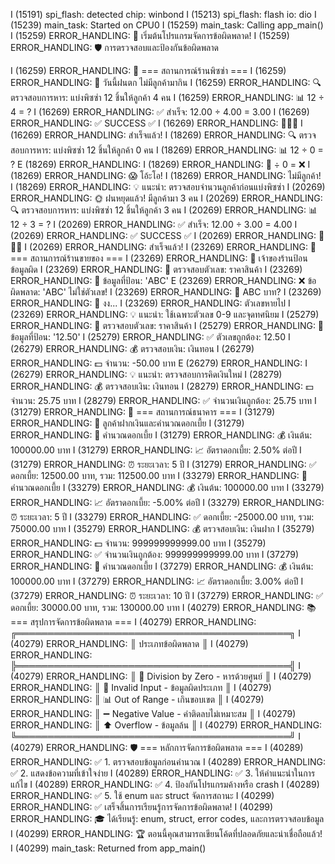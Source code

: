 I (15191) spi_flash: detected chip: winbond
I (15213) spi_flash: flash io: dio
I (15239) main_task: Started on CPU0
I (15259) main_task: Calling app_main()
I (15259) ERROR_HANDLING: 🚀 เริ่มต้นโปรแกรมจัดการข้อผิดพลาด!
I (15259) ERROR_HANDLING: 🛡️ การตรวจสอบและป้องกันข้อผิดพลาด

I (16259) ERROR_HANDLING: 
🍕 === สถานการณ์ร้านพิซซ่า ===
I (16259) ERROR_HANDLING: 📖 วันนี้ฝนตก ไม่มีลูกค้ามากิน
I (16259) ERROR_HANDLING: 
🔍 ตรวจสอบการหาร: แบ่งพิซซ่า 12 ชิ้นให้ลูกค้า 4 คน
I (16259) ERROR_HANDLING: 📊 12 ÷ 4 = ?
I (16269) ERROR_HANDLING: ✅ สำเร็จ: 12.00 ÷ 4.00 = 3.00
I (16269) ERROR_HANDLING:    ✅ SUCCESS ✅
I (16269) ERROR_HANDLING:       🎉🎉🎉
I (16269) ERROR_HANDLING:     สำเร็จแล้ว!
I (18269) ERROR_HANDLING:
🔍 ตรวจสอบการหาร: แบ่งพิซซ่า 12 ชิ้นให้ลูกค้า 0 คน
I (18269) ERROR_HANDLING: 📊 12 ÷ 0 = ?
E (18269) ERROR_HANDLING: 
I (18269) ERROR_HANDLING:    🍕 ÷ 0 = ❌
I (18269) ERROR_HANDLING:    😱 โอ้ะโอ!
I (18269) ERROR_HANDLING:   ไม่มีลูกค้า!
I (18269) ERROR_HANDLING: 💡 แนะนำ: ตรวจสอบจำนวนลูกค้าก่อนแบ่งพิซซ่า
I (20269) ERROR_HANDLING:
🌞 ฝนหยุดแล้ว! มีลูกค้ามา 3 คน
I (20269) ERROR_HANDLING:
🔍 ตรวจสอบการหาร: แบ่งพิซซ่า 12 ชิ้นให้ลูกค้า 3 คน
I (20269) ERROR_HANDLING: 📊 12 ÷ 3 = ?
I (20269) ERROR_HANDLING: ✅ สำเร็จ: 12.00 ÷ 3.00 = 4.00
I (20269) ERROR_HANDLING:    ✅ SUCCESS ✅
I (20269) ERROR_HANDLING:       🎉🎉🎉
I (20269) ERROR_HANDLING:     สำเร็จแล้ว!
I (23269) ERROR_HANDLING: 
🛒 === สถานการณ์ร้านขายของ ===
I (23269) ERROR_HANDLING: 📖 เจ้าของร้านป้อนข้อมูลผิด
I (23269) ERROR_HANDLING: 
🔢 ตรวจสอบตัวเลข: ราคาสินค้า
I (23269) ERROR_HANDLING: 📝 ข้อมูลที่ป้อน: 'ABC'
E (23269) ERROR_HANDLING: ❌ ข้อผิดพลาด: 'ABC' ไม่ใช่ตัวเลข!
I (23269) ERROR_HANDLING:    📝 ABC บาท?
I (23269) ERROR_HANDLING:    🤔 งง...
I (23269) ERROR_HANDLING:   ตัวเลขหายไป
I (23269) ERROR_HANDLING: 💡 แนะนำ: ใช้เฉพาะตัวเลข 0-9 และจุดทศนิยม
I (25279) ERROR_HANDLING: 
🔢 ตรวจสอบตัวเลข: ราคาสินค้า
I (25279) ERROR_HANDLING: 📝 ข้อมูลที่ป้อน: '12.50'
I (25279) ERROR_HANDLING: ✅ ตัวเลขถูกต้อง: 12.50
I (26279) ERROR_HANDLING: 
💰 ตรวจสอบเงิน: เงินทอน
I (26279) ERROR_HANDLING: 💵 จำนวน: -50.00 บาท
E (26279) ERROR_HANDLING: 
I (26279) ERROR_HANDLING: 💡 แนะนำ: ตรวจสอบการคิดเงินใหม่
I (28279) ERROR_HANDLING: 
💰 ตรวจสอบเงิน: เงินทอน
I (28279) ERROR_HANDLING: 💵 จำนวน: 25.75 บาท
I (28279) ERROR_HANDLING: ✅ จำนวนเงินถูกต้อง: 25.75 บาท
I (31279) ERROR_HANDLING: 
🏦 === สถานการณ์ธนาคาร ===
I (31279) ERROR_HANDLING: 📖 ลูกค้าฝากเงินและคำนวณดอกเบี้ย
I (31279) ERROR_HANDLING: 
🏦 คำนวณดอกเบี้ย
I (31279) ERROR_HANDLING: 💰 เงินต้น: 100000.00 บาท
I (31279) ERROR_HANDLING: 📈 อัตราดอกเบี้ย: 2.50% ต่อปี
I (31279) ERROR_HANDLING: ⏰ ระยะเวลา: 5 ปี
I (31279) ERROR_HANDLING: ✅ ดอกเบี้ย: 12500.00 บาท, รวม: 112500.00 บาท
I (33279) ERROR_HANDLING: 
🏦 คำนวณดอกเบี้ย
I (33279) ERROR_HANDLING: 💰 เงินต้น: 100000.00 บาท
I (33279) ERROR_HANDLING: 📈 อัตราดอกเบี้ย: -5.00% ต่อปี
I (33279) ERROR_HANDLING: ⏰ ระยะเวลา: 5 ปี
I (33279) ERROR_HANDLING: ✅ ดอกเบี้ย: -25000.00 บาท, รวม: 75000.00 บาท
I (35279) ERROR_HANDLING: 
💰 ตรวจสอบเงิน: เงินฝาก
I (35279) ERROR_HANDLING: 💵 จำนวน: 999999999999.00 บาท
I (35279) ERROR_HANDLING: ✅ จำนวนเงินถูกต้อง: 999999999999.00 บาท
I (37279) ERROR_HANDLING: 
🏦 คำนวณดอกเบี้ย
I (37279) ERROR_HANDLING: 💰 เงินต้น: 100000.00 บาท
I (37279) ERROR_HANDLING: 📈 อัตราดอกเบี้ย: 3.00% ต่อปี
I (37279) ERROR_HANDLING: ⏰ ระยะเวลา: 10 ปี
I (37279) ERROR_HANDLING: ✅ ดอกเบี้ย: 30000.00 บาท, รวม: 130000.00 บาท
I (40279) ERROR_HANDLING: 
📚 === สรุปการจัดการข้อผิดพลาด ===
I (40279) ERROR_HANDLING: ╔════════════════════════════════════════════╗
I (40279) ERROR_HANDLING: ║              ประเภทข้อผิดพลาด             ║
I (40279) ERROR_HANDLING: ╠════════════════════════════════════════════╣
I (40279) ERROR_HANDLING: ║ 🚫 Division by Zero - หารด้วยศูนย์        ║
I (40279) ERROR_HANDLING: ║ 📝 Invalid Input - ข้อมูลผิดประเภท       ║
I (40279) ERROR_HANDLING: ║ 📊 Out of Range - เกินขอบเขต             ║
I (40279) ERROR_HANDLING: ║ ➖ Negative Value - ค่าติดลบไม่เหมาะสม   ║
I (40279) ERROR_HANDLING: ║ ⬆️ Overflow - ข้อมูลล้น                  ║
I (40279) ERROR_HANDLING: ╚════════════════════════════════════════════╝
I (40279) ERROR_HANDLING: 
🛡️ === หลักการจัดการข้อผิดพลาด ===
I (40289) ERROR_HANDLING: ✅ 1. ตรวจสอบข้อมูลก่อนคำนวณ
I (40289) ERROR_HANDLING: ✅ 2. แสดงข้อความที่เข้าใจง่าย
I (40289) ERROR_HANDLING: ✅ 3. ให้คำแนะนำในการแก้ไข
I (40289) ERROR_HANDLING: ✅ 4. ป้องกันโปรแกรมค้างหรือ crash
I (40289) ERROR_HANDLING: ✅ 5. ใช้ enum และ struct จัดการสถานะ
I (40299) ERROR_HANDLING:
✅ เสร็จสิ้นการเรียนรู้การจัดการข้อผิดพลาด!
I (40299) ERROR_HANDLING: 🎓 ได้เรียนรู้: enum, struct, error codes, และการตรวจสอบข้อมูล
I (40299) ERROR_HANDLING: 🏆 ตอนนี้คุณสามารถเขียนโค้ดที่ปลอดภัยและน่าเชื่อถือแล้ว!
I (40299) main_task: Returned from app_main()
